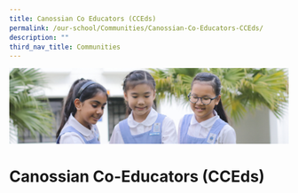 ```yaml
---
title: Canossian Co Educators (CCEds)
permalink: /our-school/Communities/Canossian-Co-Educators-CCEds/
description: ""
third_nav_title: Communities
---
```

![](/images/COmmunities.jpg)

Canossian Co-Educators (CCEds)
==============================